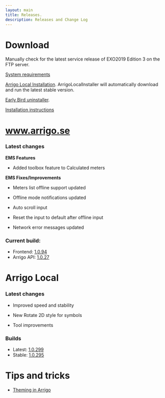 ```yaml
---
layout: main
title: Releases.
description: Releases and Change Log
---
```

# Download

Manually check for the latest service release of EXO2019 Edition 3 on the FTP server.

[System requirements](./systemrequirements.md)

[Arrigo Local Installation](https://arrigo.blob.core.windows.net/arrigo/ArrigoLocalInstaller.exe). ArrigoLocalInstaller will automatically download and run the latest stable version.

[Early Bird uninstaller](https://arrigo.blob.core.windows.net/arrigo/ArrigoEarlybirdUninstaller-1.0.19.exe).

[Installation instructions](./prereq.md)

# www.arrigo.se
### Latest changes

**EMS Features**

- Added toolbox feature to Calculated meters

**EMS Fixes/Improvements**

- Meters list offline support updated

- Offline mode notifications updated 

- Auto scroll input

- Reset the input to default after offline input

- Network error messages updated

  

### Current build: 
- Frontend: [1.0.94](./frontend.html#1094)
- Arrigo API: [1.0.27](./arrigoapi.html#1027)

# Arrigo Local
### Latest changes

- Improved speed and stability

- New Rotate 2D style for symbols

- Tool improvements

### Builds
- Latest: [1.0.299](./arrigolocalinstaller.html#10299)
- Stable: [1.0.295](./arrigolocalinstaller.html#10295)



# Tips and tricks

- [Theming in Arrigo](./theme_arrigo.md)